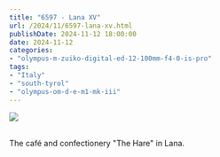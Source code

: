 ```yaml
---
title: "6597 - Lana XV"
url: /2024/11/6597-lana-xv.html
publishDate: 2024-11-12 18:00:00
date: 2024-11-12
categories:
- "olympus-m-zuiko-digital-ed-12-100mm-f4-0-is-pro"
tags:
- "Italy"
- "south-tyrol"
- "olympus-om-d-e-m1-mk-iii"
---
```

<div class="container">
<div class="center"><a target="_blank" href="https://d25zfm9zpd7gm5.cloudfront.net/1200x1200/2020/20200907_135541_lr.jpg"><img class="webfeedsFeaturedVisual" src="https://d25zfm9zpd7gm5.cloudfront.net/0600x0600/2020/20200907_135541_lr.jpg" /></a></div>
</div>
<br />

The café and confectionery "The Hare" in Lana. 
